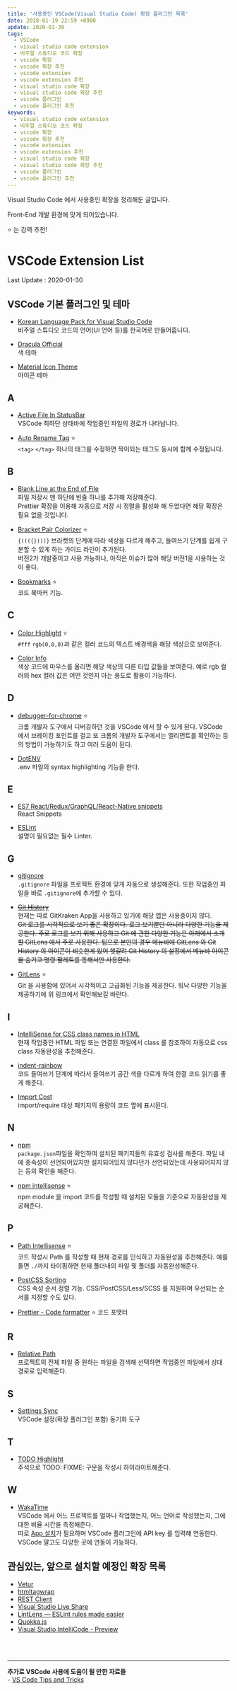 ```yaml
---
title: '사용중인 VSCode(Visual Studio Code) 확장 플러그인 목록'
date: 2018-01-19 22:59 +0900
update: 2020-01-30
tags:
  - VSCode
  - visual studio code extension
  - 비주얼 스튜디오 코드 확장
  - vscode 확장
  - vscode 확장 추천
  - vscode extension
  - vscode extension 추천
  - visual studio code 확장
  - visual studio code 확장 추천
  - vscode 플러그인
  - vscode 플러그인 추천
keywords:
  - visual studio code extension
  - 비주얼 스튜디오 코드 확장
  - vscode 확장
  - vscode 확장 추천
  - vscode extension
  - vscode extension 추천
  - visual studio code 확장
  - visual studio code 확장 추천
  - vscode 플러그인
  - vscode 플러그인 추천
---
```


Visual Studio Code 에서 사용중인 확장을 정리해둔 글입니다.

Front-End 개발 환경에 맞게 되어있습니다.

:star: 는 강력 추천!

# VSCode Extension List

Last Update : 2020-01-30

## VSCode 기본 플러그인 및 테마

- [Korean Language Pack for Visual Studio Code](https://marketplace.visualstudio.com/items?itemName=MS-CEINTL.vscode-language-pack-ko)  
  비주얼 스튜디오 코드의 언어(UI 언어 등)를 한국어로 만들어줍니다.

- [Dracula Official](https://marketplace.visualstudio.com/items?itemName=dracula-theme.theme-dracula)  
  색 테마

- [Material Icon Theme](https://marketplace.visualstudio.com/items?itemName=PKief.material-icon-theme)  
  아이콘 테마

## A

- [Active File In StatusBar](https://marketplace.visualstudio.com/items?itemName=RoscoP.ActiveFileInStatusBar)  
  VSCode 최하단 상태바에 작업중인 파일의 경로가 나타납니다.

- [Auto Rename Tag](https://marketplace.visualstudio.com/items?itemName=formulahendry.auto-rename-tag) :star:  
  `<tag>` `</tag>` 하나의 태그를 수정하면 짝이되는 태그도 동시에 함께 수정됩니다.

## B

- [Blank Line at the End of File](https://marketplace.visualstudio.com/items?itemName=riccardoNovaglia.missinglineendoffile)  
  파일 저장시 맨 하단에 빈줄 하나를 추가해 저장해준다.  
  Prettier 확장을 이용해 자동으로 저장 시 정렬을 활성화 해 두었다면 해당 확장은 필요 없을 것입니다.

- [Bracket Pair Colorizer](https://marketplace.visualstudio.com/items?itemName=CoenraadS.bracket-pair-colorizer) :star:  
  `{((({})))}` 브라켓의 단계에 따라 색상을 다르게 해주고, 들여쓰기 단계를 쉽게 구분할 수 있게 하는 가이드 라인이 추가된다.  
  버전2가 개발중이고 사용 가능하나, 아직은 이슈가 많아 해당 버전1을 사용하는 것이 좋다.

- [Bookmarks](https://marketplace.visualstudio.com/items?itemName=alefragnani.Bookmarks) :star:  
  코드 북마커 기능.

## C

- [Color Highlight](https://marketplace.visualstudio.com/items?itemName=naumovs.color-highlight) :star:  
  `#fff` `rgb(0,0,0)`과 같은 컬러 코드의 텍스트 배경색을 해당 색상으로 보여준다.

- [Color Info](https://marketplace.visualstudio.com/items?itemName=bierner.color-info)  
  색상 코드에 마우스를 올리면 해당 색상의 다른 타입 값들을 보여준다. 예로 rgb 컬러의 hex 컬러 값은 어떤 것인지 아는 용도로 활용이 가능하다.

## D

- [debugger-for-chrome](https://marketplace.visualstudio.com/items?itemName=msjsdiag.debugger-for-chrome) :star:  
  크롬 개발자 도구에서 디버깅하던 것을 VSCode 에서 할 수 있게 된다. VSCode 에서 브레이킹 포인트를 걸고 또 크롬의 개발자 도구에서는 엘리먼트를 확인하는 등의 방법이 가능하기도 하고 여러 도움이 된다.

- [DotENV](https://marketplace.visualstudio.com/items?itemName=mikestead.dotenv)  
  .env 파일의 syntax highlighting 기능을 한다.

## E

- [ES7 React/Redux/GraphQL/React-Native snippets](https://marketplace.visualstudio.com/items?itemName=dsznajder.es7-react-js-snippets)  
  React Snippets

- [ESLint](https://marketplace.visualstudio.com/items?itemName=dbaeumer.vscode-eslint)  
  설명이 필요없는 필수 Linter.

## G

- [gitignore](https://marketplace.visualstudio.com/items?itemName=codezombiech.gitignore)  
  `.gitignore` 파일을 프로젝트 환경에 맞게 자동으로 생성해준다. 또한 작업중인 파일을 바로 `.gitignore`에 추가할 수 있다.

- ~~[Git History](https://marketplace.visualstudio.com/items?itemName=donjayamanne.githistory)~~  
  현재는 따로 GitKraken App을 사용하고 있기에 해당 앱은 사용중이지 않다.  
  ~~Git 로그를 시각적으로 보기 좋은 확장이다. 로그 보기뿐만 아니라 다양한 기능을 제공한다. 주로 로그를 보기 위해 사용하고 Git 에 관한 다양한 기능은 아래에서 소개할 GitLens 에서 주로 사용한다. 팁으로 본인의 경우 메뉴바에 GitLens 와 Git History 의 아이콘이 비슷한게 있어 햇갈려 Git History 의 설정에서 메뉴바 아이콘을 숨기고 명령 팔레트를 통해서만 사용한다.~~

- [GitLens](https://marketplace.visualstudio.com/items?itemName=eamodio.gitlens) :star:  
  Git 을 사용함에 있어서 시각적이고 고급화된 기능을 제공한다. 워낙 다양한 기능을 제공하기에 위 링크에서 확인해보길 바란다.

## I

- [IntelliSense for CSS class names in HTML](https://marketplace.visualstudio.com/items?itemName=Zignd.html-css-class-completion)  
  현재 작업중인 HTML 파일 또는 연결된 파일에서 class 를 참조하여 자동으로 css class 자동완성을 추천해준다.

- [indent-rainbow](https://marketplace.visualstudio.com/items?itemName=oderwat.indent-rainbow)  
  코드 들여쓰기 단계에 따라서 들여쓰기 공간 색을 다르게 하여 한결 코드 읽기를 좋게 해준다.

- [Import Cost](https://marketplace.visualstudio.com/items?itemName=wix.vscode-import-cost)  
  import/require 대상 패키지의 용량이 코드 옆에 표시된다.

## N

- [npm](https://marketplace.visualstudio.com/items?itemName=eg2.vscode-npm-script)  
  `package.json`파일을 확인하여 설치된 패키지들의 유효성 검사를 해준다. 파일 내에 종속성이 선언되어있지만 설치되어있지 않다던가 선언되었는데 사용되어지지 않는 등의 확인을 해준다.

- [npm intellisense](https://marketplace.visualstudio.com/items?itemName=christian-kohler.npm-intellisense) :star:  
  npm module 을 import 코드를 작성할 때 설치된 모듈을 기준으로 자동완성을 제공해준다.

## P

- [Path Intellisense](https://gist.github.com/junhobaik/439c68e2f969c86b06bf8a030172e300) :star:  
  코드 작성시 Path 를 작성할 때 현재 경로를 인식하고 자동완성을 추천해준다. 예를들면 `./`까지 타이핑하면 현재 폴더내의 파일 및 폴더를 자동완성해준다.

- [PostCSS Sorting](https://marketplace.visualstudio.com/items?itemName=mrmlnc.vscode-postcss-sorting)  
  CSS 속성 순서 정렬 기능. CSS/PostCSS/Less/SCSS 를 지원하며 우선되는 순서를 지정할 수도 있다.

- [Prettier - Code formatter](https://marketplace.visualstudio.com/items?itemName=esbenp.prettier-vscode) :star:
  코드 포맷터

## R

- [Relative Path](https://marketplace.visualstudio.com/items?itemName=jakob101.RelativePath)  
  프로젝트의 전체 파일 중 원하는 파일을 검색해 선택하면 작업중인 파일에서 상대 경로로 입력해준다.

## S

- [Settings Sync](https://marketplace.visualstudio.com/items?itemName=Shan.code-settings-sync)  
  VSCode 설정(확장 플러그인 포함) 동기화 도구

## T

- [TODO Highlight](https://marketplace.visualstudio.com/items?itemName=wayou.vscode-todo-highlight)  
  주석으로 TODO: FIXME: 구문을 작성시 하이라이트해준다.

## W

- [WakaTime](https://marketplace.visualstudio.com/items?itemName=WakaTime.vscode-wakatime)  
  VSCode 에서 어느 프로젝트를 얼마나 작업했는지, 어느 언어로 작성했는지, 그에 대한 비율 시간을 측정해준다.  
  따로 [App 설치](https://wakatime.com/)가 필요하며 VSCode 플러그인에 API key 를 입력해 연동한다. VSCode 말고도 다양한 곳에 연동이 가능하다.

## 관심있는, 앞으로 설치할 예정인 확장 목록

- [Vetur](https://marketplace.visualstudio.com/items?itemName=octref.vetur)
- [htmltagwrap](https://marketplace.visualstudio.com/items?itemName=bradgashler.htmltagwrap)
- [REST Client](https://marketplace.visualstudio.com/items?itemName=humao.rest-client)
- [Visual Studio Live Share](https://visualstudio.microsoft.com/ko/services/live-share/)
- [LintLens — ESLint rules made easier](https://marketplace.visualstudio.com/items?itemName=ghmcadams.lintlens)
- [Quokka.js](https://marketplace.visualstudio.com/items?itemName=WallabyJs.quokka-vscode)
- [Visual Studio IntelliCode - Preview](https://marketplace.visualstudio.com/items?itemName=VisualStudioExptTeam.vscodeintellicode)

<br/><br/>

---

**추가로 VSCode 사용에 도움이 될 만한 자료들**  
\- [VS Code Tips and Tricks](https://github.com/Microsoft/vscode-tips-and-tricks?wt.mc_id=DX_881390#extension-recommendations)
